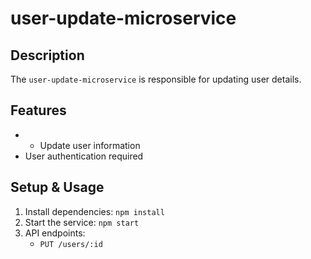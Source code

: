 # user-update-microservice

## Description
The `user-update-microservice` is responsible for updating user details.

## Features
- - Update user information
- User authentication required

## Setup & Usage
1. Install dependencies: `npm install`
2. Start the service: `npm start`
3. API endpoints:
   - `PUT /users/:id`
